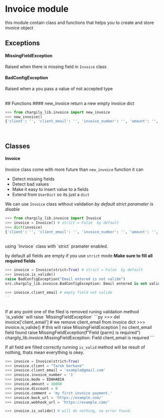 # Invoice module 
this module contain class and functions that helps you to create and store invoice object

## Exceptions
#### MissingFieldException
Raised when there is missing field in `Invoice` class

#### BadConfigException
Raised when a you pass a value of not accepted type 

<br>
## Functions
#### new_invoice
return a new empty invoice dict 

```py
>>> from chargily_lib.invoice import new_invoice
>>> new_invoice()
{'client': '', 'client_email': '', 'invoice_number': '', 'amount': '', 'discount': '', 'back_url': '', 'webhook_url': '', 'mode': '', 'comment': ''}
```

<br>

## Classes
#### Invoice
Invoice class come with more future than `new_invoice` function it can
- Detect missing fields
- Detect bad values
- Make it easy to insert value to a fields
- Extend from `UserDict` so its just a `dict` 

We can use `Invoice` class without validation *by default strict paramater is disable* 
```py
>>> from chargily_lib.invoice import Invoice
>>> invoice = Invoice() # strict = False  by default
>>> dict(invoice)
{'client': '', 'client_email': '', 'invoice_number': '', 'amount': '', 'discount': '', 'back_url': '', 'webhook_url': '', 'mode': '', 'comment': ''}
```
<br>
using `Invioce` class with `strict` pramater enabled.

by default all fields are empty if you use `strict` mode **Make sure to fill all required fields**
```py
>>> invoice = Invoice(strict=True) # strict = False  by default
>>> invoice.is_valide()
raise BadConfigException("Email entered is not valide")
src.chargily_lib.invoice.BadConfigException: Email entered is not valide

>>> invoice.client_email # empty field not valide 
'' 
```
<br>
If at any point one of the filed is removed runing validation method `is_valide` will raise `MissingFieldException`
```py
>>> del invoice['client_email'] # we remove client_email from invoice dict 
>>> invoice.is_valide() # this will raise MissingFieldException | no client_email field found
raise MissingFieldException(f"Field {parm} is required")
chargily_lib.invoice.MissingFieldException: Field client_email is required
```
<br>

If all field are filled correctly running `is_valid` method will be result of nothing, thats mean everything is okey.

```py
>>> invoice = Invoice(strict=True)
>>> invoice.client = "Tarek berkane"
>>> invoice.client_email = 'example@gmail.com'
>>> invoice.invoice_number = '1'
>>> invoice.mode = EDAHABIA
>>> invoice.amount = 10000 
>>> invoice.discount = 0
>>> invoice.comment = 'my first invoice payment.'
>>> invoice.back_url = 'https://example.com/'
>>> invoice.webhook_url = 'https://example.com/'

>>> invoice.is_valide() # will do nothing, no error found.
```